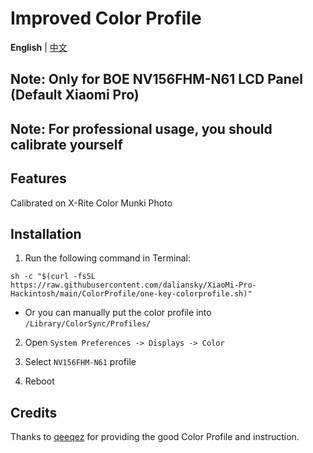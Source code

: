 # Improved Color Profile

**English** | [中文](README_CN.md)

## Note: Only for BOE NV156FHM-N61 LCD Panel (Default Xiaomi Pro)

## Note: For professional usage, you should calibrate yourself

## Features

Calibrated on X-Rite Color Munki Photo


## Installation

1. Run the following command in Terminal:

```shell
sh -c "$(curl -fsSL https://raw.githubusercontent.com/daliansky/XiaoMi-Pro-Hackintosh/main/ColorProfile/one-key-colorprofile.sh)"
```

- Or you can manually put the color profile into `/Library/ColorSync/Profiles/`

2. Open `System Preferences -> Displays -> Color`

3. Select `NV156FHM-N61` profile

4. Reboot


## Credits

Thanks to [qeeqez](https://github.com/qeeqez) for providing the good Color Profile and instruction.
